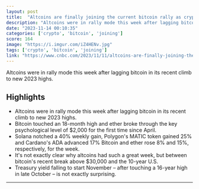 ```yaml
---
layout: post
title:  "Altcoins are finally joining the current bitcoin rally as crypto investors turn risk-on"
description: "Altcoins were in rally mode this week after lagging bitcoin in its recent climb to new 2023 highs."
date: "2023-11-14 00:10:35"
categories: ['crypto', 'bitcoin', 'joining']
score: 164
image: "https://i.imgur.com/iZ4HENv.jpg"
tags: ['crypto', 'bitcoin', 'joining']
link: "https://www.cnbc.com/2023/11/11/altcoins-are-finally-joining-the-current-bitcoin-rally-as-crypto-investors-turn-risk-on.html"
---
```


Altcoins were in rally mode this week after lagging bitcoin in its recent climb to new 2023 highs.

## Highlights

- Altcoins were in rally mode this week after lagging bitcoin in its recent climb to new 2023 highs.
- Bitcoin touched an 18-month high and ether broke through the key psychological level of $2,000 for the first time since April.
- Solana notched a 40% weekly gain, Polygon's MATIC token gained 25% and Cardano's ADA advanced 17% Bitcoin and ether rose 8% and 15%, respectively, for the week.
- It's not exactly clear why altcoins had such a great week, but between bitcoin's recent break above $30,000 and the 10-year U.S.
- Treasury yield falling to start November – after touching a 16-year high in late October – is not exactly surprising.

---
